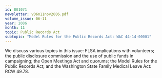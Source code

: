 ```yaml
---
id: 001071
newsletter: v06n11nov2006.pdf
volume_issue: 06-11
year: 2006
month: 11
topic: Public Records Act
subtopic: "Model Rules for the Public Records Act: WAC 44-14-00001"
---
```


We discuss various topics in this issue: FLSA implications with volunteers; the public disclosure commission and the use of public funds in campaigning; the Open Meetings Act and quorums; the Model Rules for the Public Records Act; and the Washington State Family Medical Leave Act: RCW 49.78.